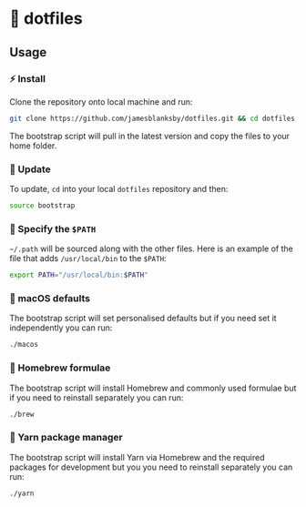 # 🔧 dotfiles

## Usage

### ⚡️ Install

Clone the repository onto local machine and run:

```bash
git clone https://github.com/jamesblanksby/dotfiles.git && cd dotfiles && source bootstrap
```

The bootstrap script will pull in the latest version and copy the files to your home folder.

### 💎 Update

To update, `cd` into your local `dotfiles` repository and then:

```bash
source bootstrap
```

### 📁 Specify the `$PATH`

`~/.path` will be sourced along with the other files. Here is an example of the file that adds `/usr/local/bin` to the `$PATH`:

```bash
export PATH="/usr/local/bin:$PATH"
```

### 🍎 macOS defaults

The bootstrap script will set personalised defaults but if you need set it independently you can run:

```bash
./macos
```

### 🍺 Homebrew formulae

The bootstrap script will install Homebrew and commonly used formulae but if you need to reinstall separately you can run:

```bash
./brew
```

### 🧶 Yarn package manager

The bootstrap script will install Yarn via Homebrew and the required packages for development but you you need to reinstall separately you can run:

```bash
./yarn
```
